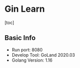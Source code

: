 # Gin Learn

[toc]

## Basic Info

- Run port: 8080
- Develop Tool: GoLand 2020.03
- Golang Version: 1.16


